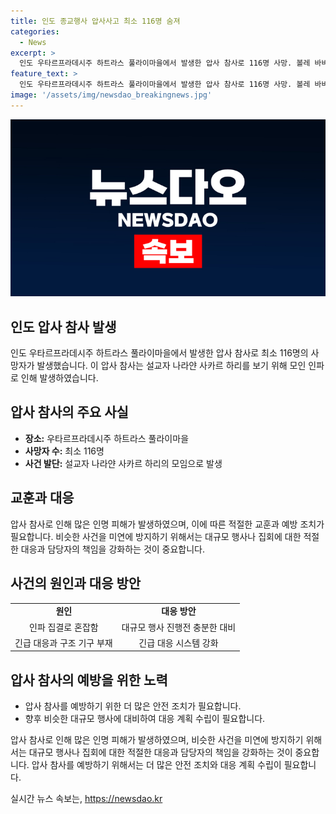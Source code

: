 ```yaml
---
title: 인도 종교행사 압사사고 최소 116명 숨져
categories:
  - News
excerpt: >
  인도 우타르프라데시주 하트라스 풀라이마을에서 발생한 압사 참사로 116명 사망. 볼레 바바 설교자를 보기 위해 모인 인파가 압사 사고로 숨져, 유족들이 가족을 슬퍼하고 있다. 
feature_text: >
  인도 우타르프라데시주 하트라스 풀라이마을에서 발생한 압사 참사로 116명 사망. 볼레 바바 설교자를 보기 위해 모인 인파가 압사 사고로 숨져, 유족들이 가족을 슬퍼하고 있다. 
image: '/assets/img/newsdao_breakingnews.jpg'
---
```


<p><img src="/assets/img/newsdao_breakingnews.jpg" alt="cryptoinkorea 속보" /></p>

<h2 data-ke-size="size26">인도 압사 참사 발생</h2>

<p data-ke-size="size16">인도 우타르프라데시주 하트라스 풀라이마을에서 발생한 압사 참사로 최소 116명의 사망자가 발생했습니다. 이 압사 참사는 설교자 나라얀 사카르 하리를 보기 위해 모인 인파로 인해 발생하였습니다.</p>

<h2 data-ke-size="size26">압사 참사의 주요 사실</h2>

<ul>
  <li><b>장소:</b> 우타르프라데시주 하트라스 풀라이마을</li>
  <li><b>사망자 수:</b> 최소 116명</li>
  <li><b>사건 발단:</b> 설교자 나라얀 사카르 하리의 모임으로 발생</li>
</ul>

<h2 data-ke-size="size26">교훈과 대응</h2>

<p data-ke-size="size16">압사 참사로 인해 많은 인명 피해가 발생하였으며, 이에 따른 적절한 교훈과 예방 조치가 필요합니다. 비슷한 사건을 미연에 방지하기 위해서는 대규모 행사나 집회에 대한 적절한 대응과 담당자의 책임을 강화하는 것이 중요합니다.</p>

<h2 data-ke-size="size26">사건의 원인과 대응 방안</h2>

<table>
  <tr>
    <td style="text-align: center; height: 17px;"><b>원인</b></td>
    <td style="text-align: center; height: 17px;"><b>대응 방안</b></td>
  </tr>
  <tr>
    <td style="text-align: center; height: 17px;">인파 집결로 혼잡함</td>
    <td style="text-align: center; height: 17px;">대규모 행사 진행전 충분한 대비</td>
  </tr>
  <tr>
    <td style="text-align: center; height: 17px;">긴급 대응과 구조 기구 부재</td>
    <td style="text-align: center; height: 17px;">긴급 대응 시스템 강화</td>
  </tr>
</table>

<h2 data-ke-size="size26">압사 참사의 예방을 위한 노력</h2>

<ul>
  <li>압사 참사를 예방하기 위한 더 많은 안전 조치가 필요합니다.</li>
  <li>향후 비슷한 대규모 행사에 대비하여 대응 계획 수립이 필요합니다.</li>
</ul>

<p data-ke-size="size16">압사 참사로 인해 많은 인명 피해가 발생하였으며, 비슷한 사건을 미연에 방지하기 위해서는 대규모 행사나 집회에 대한 적절한 대응과 담당자의 책임을 강화하는 것이 중요합니다. 압사 참사를 예방하기 위해서는 더 많은 안전 조치와 대응 계획 수립이 필요합니다.</p>
실시간 뉴스 속보는, <a href="https://newsdao.kr" rel="dofollow">https://newsdao.kr</a>


